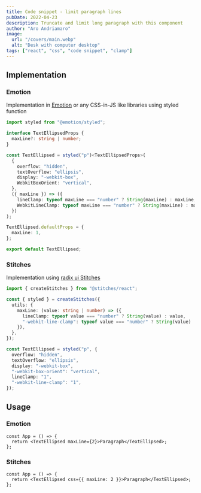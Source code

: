 ```yaml
---
title: Code snippet - limit paragraph lines
pubDate: 2022-04-23
description: Truncate and limit long paragraph with this component
author: "Aro Andriamaro"
image:
  url: "/covers/main.webp"
  alt: "Desk with computer desktop"
tags: ["react", "css", "code snippet", "clamp"]
---
```


## Implementation

### Emotion

Implementation in [Emotion](https://emotion.sh/docs/styled) or any CSS-in-JS like libraries using styled function

```ts title="TextEllipsed.tsx"
import styled from "@emotion/styled";

interface TextEllipsedProps {
  maxLine?: string | number;
}

const TextEllipsed = styled("p")<TextEllipsedProps>(
  {
    overflow: "hidden",
    textOverflow: "ellipsis",
    display: "-webkit-box",
    WebkitBoxOrient: "vertical",
  },
  ({ maxLine }) => ({
    lineClamp: typeof maxLine === "number" ? String(maxLine) : maxLine,
    WebkitLineClamp: typeof maxLine === "number" ? String(maxLine) : maxLine,
  })
);

TextEllipsed.defaultProps = {
  maxLine: 1,
};

export default TextEllipsed;
```

### Stitches

Implementation using [radix ui Stitches](https://stitches.dev/)

```ts title="TextEllipsed.tsx"
import { createStitches } from "@stitches/react";

const { styled } = createStitches({
  utils: {
    maxLine: (value: string | number) => ({
      lineClamp: typeof value === "number" ? String(value) : value,
      "-webkit-line-clamp": typeof value === "number" ? String(value) : value,
    }),
  },
});

const TextEllipsed = styled("p", {
  overflow: "hidden",
  textOverflow: "ellipsis",
  display: "-webkit-box",
  "-webkit-box-orient": "vertical",
  lineClamp: "1",
  "-webkit-line-clamp": "1",
});
```

## Usage

### Emotion

```tsx title="App.tsx"
const App = () => {
  return <TextEllipsed maxLine={2}>Paragraph</TextEllipsed>;
};
```

### Stitches

```tsx title="App.tsx"
const App = () => {
  return <TextEllipsed css={{ maxLine: 2 }}>Paragraph</TextEllipsed>;
};
```
